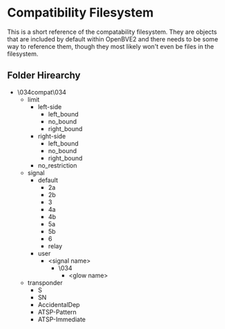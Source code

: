 # Compatibility Filesystem

This is a short reference of the compatability filesystem. They are objects that are included by default within OpenBVE2 and there needs to be some way to reference them, though they most likely won't even be files in the filesystem.

## Folder Hirearchy

- \034compat\034
  - limit
    - left-side
      - left_bound
      - no_bound
      - right_bound
    - right-side
      - left_bound
      - no_bound
      - right_bound
    - no_restriction
  - signal
    - default
      - 2a
      - 2b
      - 3
      - 4a
      - 4b
      - 5a
      - 5b
      - 6
      - relay
    - user
      - \<signal name\>
        - \034
          - \<glow name\>
  - transponder
    - S
    - SN
    - AccidentalDep
    - ATSP-Pattern
    - ATSP-Immediate
